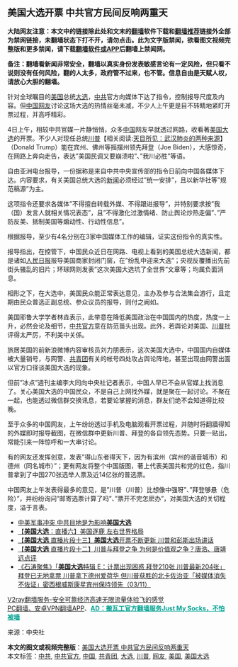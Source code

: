  <h2>美国大选开票 中共官方民间反响两重天</h2> <p class="notice"><b>大陆网友注意：本文中的链接除此处和文末的<a href="https://github.com/bannedbook/fanqiang" >翻墙</a>软件下载和<a href="https://github.com/killgcd/justmysocks/blob/master/README.md">翻墙推荐</a>链接外全部为禁网链接，未翻墙状态下打不开，请勿点击。此为文字版禁闻，欲看图文视频完整版和更多禁闻，请下载<a href="https://github.com/bannedbook/fanqiang">翻墙软件或APP</a>后翻墙上禁闻网。</p><p>备注：翻墙看新闻非常安全，翻墙以真实身份发表敏感言论有一定风险，但只看不说则没有任何风险，翻的人太多，政府管不过来，也不管。信息自由是天赋人权，请放心大胆的翻墙。</b></p>  <div class="entry"> <p>针对全球瞩目的<a href="https://www.bannedbook.org/bnews/tag/%e7%be%8e%e5%9b%bd/" class="st_tag internal_tag" rel="tag" title="标签 美国 下的日志">美国</a>总统<a href="https://www.bannedbook.org/bnews/tag/%e5%a4%a7%e9%80%89/" class="st_tag internal_tag" rel="tag" title="标签 大选 下的日志">大选</a>，<a href="https://www.bannedbook.org/bnews/tag/%e4%b8%ad%e5%85%b1/" class="st_tag internal_tag" rel="tag" title="标签 中共 下的日志">中共</a>官方向媒体下达了指令，控制报导尺度及内容。但<span class='wp_keywordlink_affiliate'><a href="https://www.bannedbook.org/" title="中国" target="_blank">中国</a></span><a href="https://www.bannedbook.org/bnews/tag/%e7%bd%91%e5%8f%8b/" class="st_tag internal_tag" rel="tag" title="标签 网友 下的日志">网友</a>讨论这场大选的热情丝毫未减，不少人上午更是目不转睛地紧盯开票过程，并高呼精彩。</p> <p></p> <p>4日上午，相较中共官媒一片静悄悄，众多<a href="https://www.bannedbook.org/bnews/tag/%E4%B8%AD%E5%9B%BD/" class="st_tag internal_tag" rel="tag" title="标签 中国 下的日志">中国</a>网友早就透过网路，收看著<a href="https://www.bannedbook.org/bnews/tag/%e7%be%8e%e5%9b%bd%e5%a4%a7%e9%80%89/" class="st_tag internal_tag" rel="tag" title="标签 美国大选 下的日志">美国大选</a>的开票。不少人对现任总统<span class='wp_keywordlink'><a href="https://www.bannedbook.org/bnews/comments/20200816/1381118.html" title="天目所见：川普将再赢总统大选 共和党掌参众两院" target="_blank">川普</a></span>【相关阅读:<a href='https://www.bannedbook.org/bnews/comments/20200816/1381123.html' target='_blank'>天目所见：武汉肺炎的两种来源</a>】（Donald Trump）能在宾州、佛州等摇摆州领先拜登（Joe Biden），大感惊奇，在网路上奔向走告，表达&#8221;美国民调又要崩溃啦&#8221;、&#8221;我川必胜&#8221;等语。</p>  <p>自由亚洲电台报导，一份据称是来自中共中央宣传部的指令日前向中国各媒体下达。内容要求，有关美国总统大选的<span class='wp_keywordlink_affiliate'><a href="https://www.bannedbook.org/" title="新闻">新闻</a></span>必须经过&#8221;统一安排&#8221;，且以新华社等&#8221;规范稿源&#8221;为主。</p> <p>这项指令还要求各媒体&#8221;不得擅自转载外媒、不得跟进报导&#8221;，并特别要求按&#8221;我（国）发言人就相关情况表态&#8221;，且&#8221;不得激化过激情绪、防止舆论炒热走偏&#8221;、&#8221;严防反美、抵制美国等煽动性、行动性信息&#8221;。</p> <p>根据报导，至少有4名分别在3家中国媒体工作的编辑，证实这份指令的真实性。</p>  <p>报导指出，在控管下，中国民众近日在网路、电视上看到的美国总统大选新闻，都是诸如<span class='wp_keywordlink'><a href="https://www.bannedbook.org/forum2/topic109.html" title="透视人民日报" target="_blank">人民日报</a></span>报导美国商家封闭门窗，在&#8221;纷乱中迎来大选&#8221;；央视反覆播出先前街头骚乱的旧片；环球网则发表&#8221;这次美国大选坑了全世界&#8221;文章等；均属负面消息。</p> <p>相形之下，在大选中，美国民众能正常表达意见，主办及参与合法集会游行，且定期由民众普选正副总统、参众议员的报导，则付之阙如。</p> <p>美国耶鲁大学学者林垚表示，此举意在降低美国政治在中国国内的热度，热度一上升，必然会论及细节，<a href="https://www.bannedbook.org/bnews/tag/%E4%B8%AD%E5%85%B1%E5%AE%98%E6%96%B9/" class="st_tag internal_tag" rel="tag" title="标签 中共官方 下的日志">中共官方</a>意在防范苗头出现。此外，若舆论对美国、<a href="https://www.bannedbook.org/bnews/tag/%e5%b7%9d%e6%99%ae/" class="st_tag internal_tag" rel="tag" title="标签 川普 下的日志">川普</a>批评得太严厉，不利美中关係。</p>  <p>旅居美国的前新浪微博内容审核员刘力朋表示，这次美国大选中，中国国内自媒体被大量销号，与网警、<a href="https://www.bannedbook.org/bnews/tag/%e5%85%b1%e9%9d%92%e5%9b%a2/" class="st_tag internal_tag" rel="tag" title="标签 共青团 下的日志">共青团</a>有关的帐号四处攻占舆论阵地，甚至出现由网警出面以官方口径谈美国大选的现象。</p> <p>但前&#8221;冰点&#8221;週刊主编李大同向中央社记者表示，中国人早已不会从官媒上找消息了。关心美国大选的中国民众，不是自己上网找外媒，就是聚在一起讨论。不聚在一起，也能透过微信群交换讯息，若要论掌握的消息，群友们绝不会知道得比较晚。</p> <p>至于众多的中国网友，上午纷纷透过手机及电脑观看开票过程，并随时将翻牆得知的外媒即时报导截图，在微信群中更新川普、拜登的各自领先态势。只要一贴出，常能引来一阵惊呼和一大串讨论。</p>  <p>有的网友还发挥创意，发表&#8221;得山东者得天下，因为有滨州（宾州的谐音城市）和德州（同名城市）&#8221;；更有网友将整个中国版图，著上代表美国共和党的红色，指川普拿到了中国270张选举人票及近14亿张的普选票。</p> <p>中国网友上午发表得最多的意见，是&#8221;川普（川普）比想像中强呀&#8221;、&#8221;拜登够悬（危险）&#8221;，并纷纷询问&#8221;邮寄选票计算了吗&#8221;、&#8221;票开不完怎麽办&#8221;，对美国大选的关切程度，溢于言表。</p> <ul class='op-related-articles' title='相关阅读'> <li><a href='https://www.bannedbook.org/bnews/taiwannews/20201104/1425650.html' target='_blank'>中美军事冲突 中共目地是为影响<b>美国大选</b></a></li> <li><a href='https://www.bannedbook.org/bnews/taiwannews/20201104/1425646.html' target='_blank'>【<b>美国大选</b>：直播六】美国逐鹿 左右世界格局</a></li> <li><a href='https://www.bannedbook.org/bnews/bannedvideo/20201104/1425645.html' target='_blank'>【<b>美国大选</b> 直播片段十三】<b>美国大选</b>开票不断更新 川普和彭斯出场讲话</a></li> <li><a href='https://www.bannedbook.org/bnews/bannedvideo/20201104/1425629.html' target='_blank'>【<b>美国大选</b> 直播片段十二】川普与拜登之争 为何是价值观之争？唐浩、唐靖远点评</a></li> <li><a href='https://www.bannedbook.org/bnews/bannedvideo/20201104/1425618.html' target='_blank'>《石涛聚焦》「<b>美国大选</b>特辑 E：计票出现困惑 拜登210张 川普最新204张」拜登已无地拿票 川普拿下德州爱荷华 但川普获胜的北卡佐治亚「被媒体消失 不佐证」密西根威斯康星宾州保持领先（03/11）</a></li> </ul> <p class="texttj"> <a href="https://www.bannedbook.org/forum23/topic22702.html" target="_blank">V2ray翻墙服务-安全可靠经济高速无限流量体验飞的感觉</a><br/> <a href="https://github.com/bannedbook/fanqiang/wiki/%E7%A6%81%E9%97%BB%E7%BD%91%E5%AE%89%E5%8D%93%E7%BF%BB%E5%A2%99%E6%96%B0%E9%97%BBAPP" target="_blank">PC翻墙、安卓VPN翻墙APP</a>、<span onclick="window.open('https://github.com/killgcd/justmysocks/blob/master/README.md')" style="font-weight:bold;color:#00A191;cursor:pointer;text-decoration:underline;outline:none">AD：搬瓦工官方翻墙服务Just My Socks，不怕被墙</span></p><p> 来源：中央社 </p><a name='sharetosocial'></a>       <div><b>本文的图文或视频完整版</b>：<a href='https://www.bannedbook.org/bnews/cbnews/20201104/1425671.html'>美国大选开票 中共官方民间反响两重天</a></div>  </div><!--END ENTRY--> <div class="postfooter"> <div>本文标签：<a href="https://www.bannedbook.org/bnews/tag/%e4%b8%ad%e5%85%b1/" rel="tag">中共</a>, <a href="https://www.bannedbook.org/bnews/tag/%E4%B8%AD%E5%85%B1%E5%AE%98%E6%96%B9/" rel="tag">中共官方</a>, <a href="https://www.bannedbook.org/bnews/tag/%E4%B8%AD%E5%9B%BD/" rel="tag">中国</a>, <a href="https://www.bannedbook.org/bnews/tag/%e5%85%b1%e9%9d%92%e5%9b%a2/" rel="tag">共青团</a>, <a href="https://www.bannedbook.org/bnews/tag/%e5%a4%a7%e9%80%89/" rel="tag">大选</a>, <a href="https://www.bannedbook.org/bnews/tag/%e5%b7%9d%e6%99%ae/" rel="tag">川普</a>, <a href="https://www.bannedbook.org/bnews/tag/%e7%bd%91%e5%8f%8b/" rel="tag">网友</a>, <a href="https://www.bannedbook.org/bnews/tag/%e7%be%8e%e5%9b%bd/" rel="tag">美国</a>, <a href="https://www.bannedbook.org/bnews/tag/%e7%be%8e%e5%9b%bd%e5%a4%a7%e9%80%89/" rel="tag">美国大选</a></div>  </div><!--END POSTFOOTER--> 